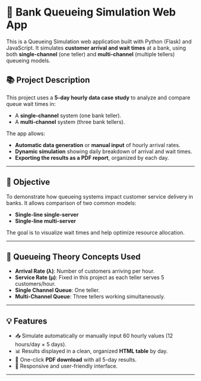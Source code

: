 # 🏦 Bank Queueing Simulation Web App

This is a Queueing Simulation web application built with Python (Flask) and JavaScript. It simulates **customer arrival and wait times** at a bank, using both **single-channel** (one teller) and **multi-channel** (multiple tellers) queueing models.

## 📚 Project Description

This project uses a **5-day hourly data case study** to analyze and compare queue wait times in:

- A **single-channel** system (one bank teller).
- A **multi-channel** system (three bank tellers).

The app allows:
- **Automatic data generation** or **manual input** of hourly arrival rates.
- **Dynamic simulation** showing daily breakdown of arrival and wait times.
- **Exporting the results as a PDF report**, organized by each day.

---

## 🎯 Objective

To demonstrate how queueing systems impact customer service delivery in banks. It allows comparison of two common models:
- **Single-line single-server**
- **Single-line multi-server**

The goal is to visualize wait times and help optimize resource allocation.

---

## 🧮 Queueing Theory Concepts Used

- **Arrival Rate (λ)**: Number of customers arriving per hour.
- **Service Rate (μ)**: Fixed in this project as each teller serves 5 customers/hour.
- **Single Channel Queue**: One teller.
- **Multi-Channel Queue**: Three tellers working simultaneously.

---

## 💡 Features

- 📥 Simulate automatically or manually input 60 hourly values (12 hours/day × 5 days).
- 📊 Results displayed in a clean, organized **HTML table** by day.
- 📄 One-click **PDF download** with all 5-day results.
- 📱 Responsive and user-friendly interface.

---



